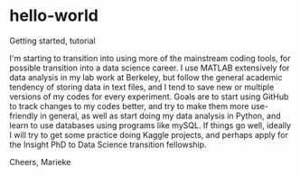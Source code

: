 # hello-world
Getting started, tutorial

I'm starting to transition into using more of the mainstream coding tools, for possible transition into a data science career. I use MATLAB extensively for data analysis in my lab work at Berkeley, but follow the general academic tendency of storing data in text files, and I tend to save new or multiple versions of my codes for every experiment. Goals are to start using GitHub to track changes to my codes better, and try to make them more use-friendly in general, as well as start doing my data analysis in Python, and learn to use databases using programs like mySQL. If things go well, ideally I will try to get some practice doing Kaggle projects, and perhaps apply for the Insight PhD to Data Science transition fellowship.

Cheers,
Marieke
